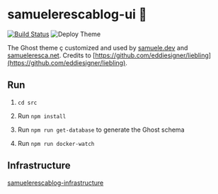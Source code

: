 # samuelerescablog-ui :rocket:

[![Build Status](https://dev.azure.com/samueleresca0753/samuelerescablog-ui/_apis/build/status/samueleresca.samuelerescablog-ui?branchName=master)](https://dev.azure.com/samueleresca0753/samuelerescablog-ui/_build/latest?definitionId=34&branchName=master) ![Deploy Theme](https://github.com/samueleresca/samuelerescablog-ui/workflows/Deploy%20Theme/badge.svg?branch=master)

The Ghost theme ç customized and used by [samuele.dev](https://samuele.dev) and [samueleresca.net](https://samueleresca.net). Credits to [https://github.com/eddiesigner/liebling](https://github.com/eddiesigner/liebling).


## Run

1. `cd src`

2. Run `npm install`

3. Run `npm run get-database` to generate the Ghost schema

4. Run `npm run docker-watch`

## Infrastructure

[samuelerescablog-infrastructure](https://github.com/samueleresca/samuelerescablog-infrastructure)
